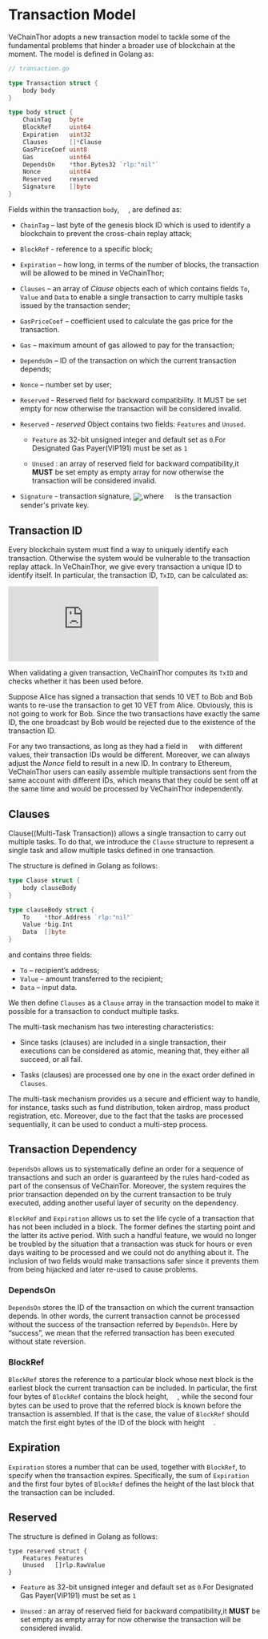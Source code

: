 # Transaction Model

VeChainThor adopts a new transaction model to tackle some of the fundamental problems that hinder a broader use of blockchain at the moment. The model is defined in Golang as:

```go
// transaction.go

type Transaction struct {
	body body
}

type body struct {
	ChainTag     byte			
	BlockRef     uint64
	Expiration   uint32
	Clauses      []*Clause
	GasPriceCoef uint8
	Gas          uint64
	DependsOn    *thor.Bytes32 `rlp:"nil"`
	Nonce        uint64
	Reserved     reserved
	Signature    []byte
}
```
 
Fields within the transaction `body`,  <img src="https://latex.codecogs.com/svg.latex?%5Cinline%20%5Clarge%20%5COmega" height = "14px" align=center />, are defined as:

* `ChainTag` – last byte of the genesis block ID which is used to identify a blockchain to prevent the cross-chain replay attack;
* `BlockRef` - reference to a specific block;
* `Expiration` – how long, in terms of the number of blocks, the transaction will be allowed to be mined in VeChainThor;
* `Clauses` – an array of *Clause* objects each of which contains fields `To`, `Value` and `Data` to enable a single transaction to carry multiple tasks issued by the transaction sender;
* `GasPriceCoef` – coefficient used to calculate the gas price for the transaction.
* `Gas` – maximum amount of gas allowed to pay for the transaction;
* `DependsOn` – ID of the transaction on which the current transaction depends;
* `Nonce` – number set by user;
* `Reserved` - Reserved field for backward compatibility. It MUST be set empty for now otherwise the transaction will be considered invalid.

* `Reserved` - *reserved* Object contains two fields: `Features` and `Unused`. 
  * `Feature` as 32-bit unsigned integer and default set as `0`.For Designated Gas Payer(VIP191) must be set as `1`
  
  * `Unused` : an array of reserved field for backward compatibility,it **MUST** be set empty as empty array for now otherwise the transaction will be considered invalid.

* `Signature` - transaction signature, <img src="https://latex.codecogs.com/svg.latex?%5Cinline%20%5Clarge%20sig%3Dsign%5CBig%28hash%5Cbig%28rlp%28%5COmega-%5C%7Bsig%5C%7D%29%5Cbig%29%2C%5C%2Csk%5CBig%29" align=center />,where <img src="https://latex.codecogs.com/svg.latex?%5Cinline%20%5Clarge%20sk" height = "14px" align=center /> is the transaction sender's private key.

## Transaction ID

Every blockchain system must find a way to uniquely identify each transaction. Otherwise the system would be vulnerable to the transaction replay attack. In VeChainThor, we give every transaction a unique ID to identify itself. In particular, the transaction ID, `TxID`, can be calculated as:

![image-1](https://latex.codecogs.com/svg.latex?%5Cinline%20%5Clarge%20TxID%3Dhash%5Cbig%28hash%28%5COmega-%5C%7Bsig%5C%7D%29%2C%5Ctextrm%7Bsigner_address%7D%5Cbig%29)

When validating a given transaction, VeChainThor computes its `TxID` and checks whether it has been used before. 

Suppose Alice has signed a transaction that sends 10 VET to Bob and Bob wants to re-use the transaction to get 10 VET from Alice. Obviously, this is not going to work for Bob. Since the two transactions have exactly the same ID, the one broadcast by Bob would be rejected due to the existence of the transaction ID. 

For any two transactions, as long as they had a field in <img src="https://latex.codecogs.com/svg.latex?%5Cinline%20%5Clarge%20%5COmega-%5C%7Bsig%5C%7D" height = "14px" align=center /> with different values, their transaction IDs would be different. Moreover, we can always adjust the *Nonce* field to result in a new ID. In contrary to Ethereum, VeChainThor users can easily assemble multiple transactions sent from the same account with different IDs, which means that they could be sent off at the same time and would be processed by VeChainThor independently.

## Clauses 

Clause((Multi-Task Transaction)) allows a single transaction to carry out multiple tasks. To do that, we introduce the `Clause` structure to represent a single task and allow multiple tasks defined in one transaction. 

The structure is defined in Golang as follows:

```go
type Clause struct {
	body clauseBody
}

type clauseBody struct {
	To    *thor.Address `rlp:"nil"`
	Value *big.Int
	Data  []byte
}
```

and contains three fields:

* `To` – recipient’s address;
* `Value` – amount transferred to the recipient;
* `Data` – input data.

We then define `Clauses` as a `Clause` array in the transaction model to make it possible for a transaction to conduct multiple tasks. 

The multi-task mechanism has two interesting characteristics:

* Since tasks (clauses) are included in a single transaction, their executions can be considered as atomic, meaning that, they either all succeed, or all fail.

* Tasks (clauses) are processed one by one in the exact order defined in `Clauses`.

The multi-task mechanism provides us a secure and efficient way to handle, for instance, tasks such as fund distribution, token airdrop, mass product registration, etc. Moreover, due to the fact that the tasks are processed sequentially, it can be used to conduct a multi-step process. 

## Transaction Dependency

`DependsOn` allows us to systematically define an order for a sequence of transactions and such an order is guaranteed by the rules hard-coded as part of the consensus of VeChainTor. Moreover, the system requires the prior transaction depended on by the current transaction to be truly executed, adding another useful layer of security on the dependency.

`BlockRef` and `Expiration` allows us to set the life cycle of a transaction that has not been included in a block. The former defines the starting point and the latter its active period. With such a handful feature, we would no longer be troubled by the situation that a transaction was stuck for hours or even days waiting to be processed and we could not do anything about it. The inclusion of two fields would make transactions safer since it prevents them from being hijacked and later re-used to cause problems.

### DependsOn

 `DependsOn` stores the ID of the transaction on which the current transaction depends. In other words, the current transaction cannot be processed without the success of the transaction referred by `DependsOn`. Here by “success”, we mean that the referred transaction has been executed without state reversion.

 ### BlockRef

`BlockRef` stores the reference to a particular block whose next block is the earliest block the current transaction can be included. In particular, the first four bytes of `BlockRef` contains the block height, <img src="https://latex.codecogs.com/svg.latex?%5Cinline%20%5Clarge%20h" height = "14px" align=center />, while the second four bytes can be used to prove that the referred block is known before the transaction is assembled. If that is the case, the value of `BlockRef` should match the first eight bytes of the ID of the block with height <img src="https://latex.codecogs.com/svg.latex?%5Cinline%20%5Clarge%20h" height = "14px" align=center />. 

## Expiration
 `Expiration` stores a number that can be used, together with `BlockRef`, to specify when the transaction expires. Specifically, the sum of `Expiration` and the first four bytes of `BlockRef` defines the height of the last block that the transaction can be included.



## Reserved
The structure is defined in Golang as follows:
```
type reserved struct {
	Features Features
	Unused   []rlp.RawValue
}
``` 
 * `Feature` as 32-bit unsigned integer and default set as `0`.For Designated Gas Payer(VIP191) must be set as `1`
  
  * `Unused` : an array of reserved field for backward compatibility,it **MUST** be set empty as empty array for now otherwise the transaction will be considered invalid.
